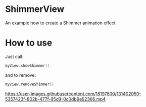 # ShimmerView
An example how to create a Shimmer animation effect

# How to use
Just call:
```swift
myView.showShimmer()
```
and to remove:
```swift
myView.removeShimmer()
```

https://user-images.githubusercontent.com/18197600/131402050-5357423f-802b-477f-95d9-0c0db9e92366.mp4


